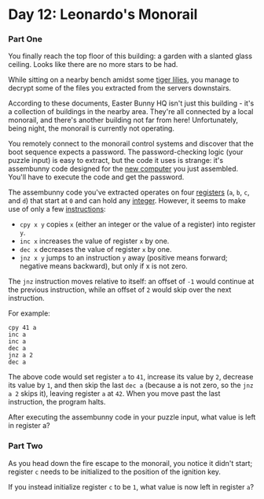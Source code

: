 # Day 12: Leonardo's Monorail 
### Part One
You finally reach the top floor of this building: a garden with a slanted glass ceiling. Looks like there are no more stars to be had.

While sitting on a nearby bench amidst some [tiger lilies](https://www.google.com/search?q=tiger+lilies&tbm=isch), you manage to decrypt some of the files you extracted from the servers downstairs.

According to these documents, Easter Bunny HQ isn't just this building - it's a collection of buildings in the nearby area. They're all connected by a local monorail, and there's another building not far from here! Unfortunately, being night, the monorail is currently not operating.

You remotely connect to the monorail control systems and discover that the boot sequence expects a password. The password-checking logic (your puzzle input) is easy to extract, but the code it uses is strange: it's assembunny code designed for the [new computer](https://adventofcode.com/2016/day/11) you just assembled. You'll have to execute the code and get the password.

The assembunny code you've extracted operates on four [registers](https://en.wikipedia.org/wiki/Processor_register) (`a`, `b`, `c`, and `d`) that start at `0` and can hold any [integer](https://en.wikipedia.org/wiki/Integer). However, it seems to make use of only a few [instructions](https://en.wikipedia.org/wiki/Instruction_set):

- `cpy x y` copies `x` (either an integer or the value of a register) into register `y`.
- `inc x` increases the value of register `x` by one.
- `dec x` decreases the value of register `x` by one.
- `jnz x y` jumps to an instruction `y` away (positive means forward; negative means backward), but only if x is not zero.

The `jnz` instruction moves relative to itself: an offset of `-1` would continue at the previous instruction, while an offset of `2` would skip over the next instruction.

For example:

    cpy 41 a
    inc a
    inc a
    dec a
    jnz a 2
    dec a

The above code would set register `a` to `41`, increase its value by `2`, decrease its value by `1`, and then skip the last `dec a` (because a is not zero, so the `jnz a 2` skips it), leaving register `a` at `42`. When you move past the last instruction, the program halts.

After executing the assembunny code in your puzzle input, what value is left in register a?

### Part Two

As you head down the fire escape to the monorail, you notice it didn't start; register `c` needs to be initialized to the position of the ignition key.

If you instead initialize register `c` to be `1`, what value is now left in register `a`?
